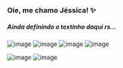 
### Oie, me chamo Jéssica! ✨



##### Ainda definindo o textinho daqui rs...



 ![image](https://user-images.githubusercontent.com/109877484/224125405-b57365bf-d6aa-4c03-b0ef-f2e6c1caced8.png) ![image](https://user-images.githubusercontent.com/109877484/224130808-4e484124-be58-47c2-8c49-b3d702321ad5.png) ![image](https://user-images.githubusercontent.com/109877484/224130875-094701e1-b9bb-48fb-bc23-035e5e399bce.png) ![image](https://user-images.githubusercontent.com/109877484/224125662-8ca34037-dbf2-4da7-b375-f56d0784d6d2.png)




![image](https://github.com/jessicacristinams/jessicacristinams/assets/109877484/33989477-b353-4e40-b461-f25167eb36b5)
![image](https://github.com/jessicacristinams/jessicacristinams/assets/109877484/14303c43-9412-4d63-9ddf-661ef3b2663a)



